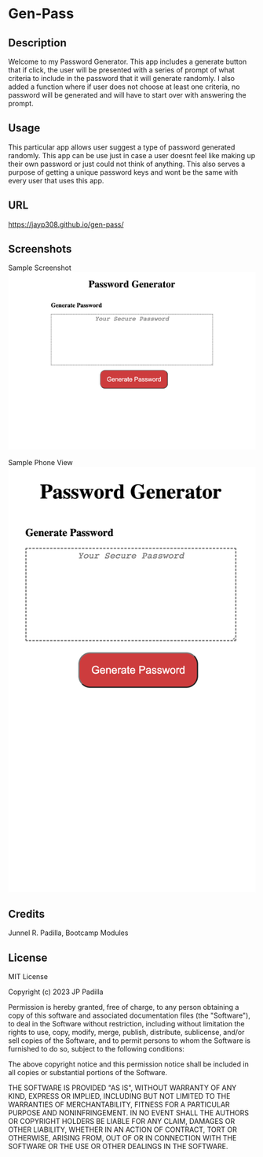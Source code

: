 # Gen-Pass

## Description

Welcome to my Password Generator. This app includes a generate button that if click, the user will be presented
with a series of prompt of what criteria to include in the password that it will generate randomly. I also added a function where if user does not choose at least one criteria, no password will be generated and will have to start over with answering the prompt.

## Usage

This particular app allows user suggest a type of password generated randomly. This app can be use just in case a user doesnt feel like making up their own password or just could not think of anything. This also serves a purpose of getting a unique password keys and wont be the same with every user that uses this app.

## URL

https://jayp308.github.io/gen-pass/

## Screenshots

Sample Screenshot
<img src="./assets/images/sample-screenshot.png" />

Sample Phone View
<img src="./assets/images/sample-phone-view.png" />

## Credits

Junnel R. Padilla, Bootcamp Modules

## License

MIT License

Copyright (c) 2023 JP Padilla

Permission is hereby granted, free of charge, to any person obtaining a copy of this software and associated documentation files (the "Software"), to deal in the Software without restriction, including without limitation the rights to use, copy, modify, merge, publish, distribute, sublicense, and/or sell copies of the Software, and to permit persons to whom the Software is furnished to do so, subject to the following conditions:

The above copyright notice and this permission notice shall be included in all copies or substantial portions of the Software.

THE SOFTWARE IS PROVIDED "AS IS", WITHOUT WARRANTY OF ANY KIND, EXPRESS OR IMPLIED, INCLUDING BUT NOT LIMITED TO THE WARRANTIES OF MERCHANTABILITY, FITNESS FOR A PARTICULAR PURPOSE AND NONINFRINGEMENT. IN NO EVENT SHALL THE AUTHORS OR COPYRIGHT HOLDERS BE LIABLE FOR ANY CLAIM, DAMAGES OR OTHER LIABILITY, WHETHER IN AN ACTION OF CONTRACT, TORT OR OTHERWISE, ARISING FROM, OUT OF OR IN CONNECTION WITH THE SOFTWARE OR THE USE OR OTHER DEALINGS IN THE SOFTWARE.